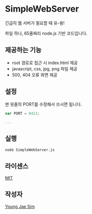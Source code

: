 # SimpleWebServer
긴급히 웹 서버가 필요할 때 유-용!

파일 하나, 65줄짜리 node.js 기반 코드입니다.

## 제공하는 기능
* root 경로로 접근 시 index.html 제공
* javascript, css, jpg, png 파일 제공
* 500, 404 오류 화면 제공

## 설정
맨 윗줄의 PORT를 수정해서 쓰시면 됩니다.
```javascript
var PORT = 8413;

...
```

## 실행
```
node SimpleWebServer.js
```

## 라이센스
[MIT](LICENSE)

## 작성자
[Young Jae Sim](https://github.com/Hanul)